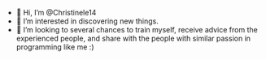 - 👋 Hi, I’m @Christinele14
- 👀 I’m interested in discovering new things.
- 💞️ I’m looking to several chances to train myself, receive advice from the experienced people, and share with the people with similar passion in programming like me :)


<!---
Christinele14/Christinele14 is a ✨ special ✨ repository because its `README.md` (this file) appears on your GitHub profile.
You can click the Preview link to take a look at your changes.
--->
